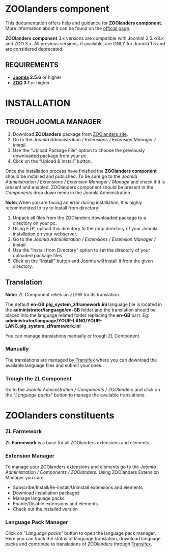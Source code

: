 ZOOlanders component
====================

This documentation offers help and guidance for **ZOOlanders component**. More information about it can be found on the [official page](https://www.zoolanders.com/extensions/zoolanders).

**ZOOlanders component** 3.x versions are compatible with Joomla! 2.5.x/3.x and ZOO 3.x. All previous versions, if available, are ONLY for Joomla 1.5 and are considered deprecated.

REQUIREMENTS
------------

* **[Joomla](http://www.joomla.org/) 2.5.6** or higher
* **[ZOO](http://www.yootheme.com/zoo) 3.1** or higher

INSTALLATION
============

TROUGH JOOMLA MANAGER
---------------------

1. Download  **ZOOlanders** package from [ZOOlanders site](https://www.zoolanders.com/extensions/zoolanders).
2. Go to the *Joomla Administration / Extensions / Extension Manager / Install*.
3. Use the “Upload Package File” option to choose the previously downloaded package from your pc.
4. Click on the “Upload & Install” button.

Once the installation process have finished the **ZOOlanders component** should be installed and published. To be sure go to the *Joomla Administration / Extensions / Extension Manager / Manage* and check if it is present and enabled. ZOOlanders component should be present in the *Components* drop down menu in the Joomla Administration .  

**Note:** When you are facing an error during installation, it is highly recommended to try to Install from directory:

1. Unpack all files from the ZOOlanders downloaded package to a directory on your pc.
2. Using FTP, upload this directory to the /tmp directory of your Joomla installation on your webserver.
3. Go to the *Joomla Administration / Extensions / Extension Manager / Install*.
4. Use the “Install from Directory” option to set the directory of your uploaded package files.
5. Click on the “Install” button and Joomla will install it from the given directory.

Translation
-----------

**Note:** ZL Component relies on ZLFW for its translation. 

The default **en-GB.plg_system_zlframework.ini** language file is located in the **administrator/language/en-GB** folder and the translation should be placed into the language related folder replacing the **en-GB** part.
Eg: **administrator/language/YOUR-LANG/YOUR-LANG.plg_system_zlframework.ini**

You can manage translations manually or trough ZL Component.

### Manually

The translations are managed by [Transifex](https://www.transifex.com/projects/p/zoolanders/) where you can download the available language files and submit your ones.

### Trough the ZL Component

Go to the *Joomla Administration / Components / ZOOlanders* and click on the *"Language packs"* button to manage the available translations. 

ZOOlanders constituents
=======================

### ZL Farmework 

**ZL Farmework** is a base for all ZOOlanders extensions and elements. 

### Extension Manager 

To manage your ZOOlanders extensions and elements go to the *Joomla Administration / Components / ZOOlanders*. Using  ZOOlanders Extension Manager you can:

* Subscribe/Install/Re-install/Uninstall extensions and elements
* Download installation packages
* Manage language packs
* Enable/Disable extensions and elements
* Check out the installed version

### Language Pack Manager

Click on *"Language packs"* button to open the language pack manager. Here you can track the status of language translation, download language packs and contribute to translations of ZOOlanders through [Transifex](https://www.transifex.com/projects/p/zoolanders/).  
